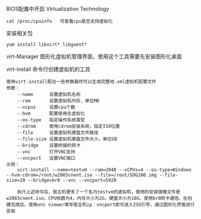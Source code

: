 BIOS配置中开启	Virtualization Technology

```
cat /proc/cpuinfo	可查看cpu是否支持虚拟化
```

安装相关包

```
yum install libvirt* libguest*
```



virt-Manager		图形化虚拟机管理界面，使用这个工具需要先安装图形化桌面

virt-install			命令行创建虚拟机的工具

```
使用virt-install配合一些参数最终可以生成完整地.xml虚拟机配置文件
参数：
	--name		设置虚拟机名称
	--ram		设置虚拟机内存，单位MB
	--vcpus		设置cpu个数
	--hvm		配置使用全虚拟化
	--os-type	指定操作系统类型
	--cdrom		使用cdrom安装系统，指定ISO位置
	--file		设置虚拟机硬盘文件路径
	--file-size	设置虚拟机硬盘文件大小，单位GB
	--bridge	设置桥接的网卡
	--vnc		打开VNC支持
	--vncport	设置VNC端口
示例：
	virt-install --name=testvm --ram=2048 --vCPUs=4 --os-type=Windows --hvm-cdrom=/root/w2003cnent.iso --file=/root/SDG100.img --file-size=10 --bridge=br0 --vnc --vncport=5920

	执行上述命令后，宿主机便多了一个名为testvm的虚拟机，使用的安装镜像文件是w2003cnent.iso，CPU核数为4，内存大小为2G，硬盘大小为10G，使用br0网卡通信。在创建完成后，使用vnc viewer填写宿主机ip：vncport即可进入ISO引导，通过图形化界面进行安装
```

